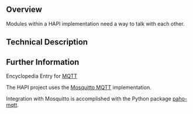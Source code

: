 ## Overview
Modules within a HAPI implementation need a way to talk with each other. 

## Technical Description

## Further Information
Encyclopedia Entry for [MQTT](https://en.wikipedia.org/wiki/MQTT)

The HAPI project uses the [Mosquitto MQTT](https://mosquitto.org/) implementation.

Integration with Mosquitto is accomplished with the Python package [paho-mqtt](https://pypi.python.org/pypi/paho-mqtt/1.2).